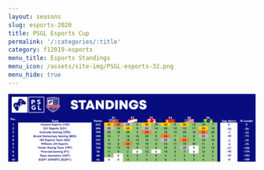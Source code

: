 ```yaml
---
layout: seasons
slug: esports-2020
title: PSGL Esports Cup
permalink: '/:categories/:title'
category: f12019-esports
menu_title: Esports Standings
menu_icon: /assets/site-img/PSGL-esports-32.png
menu_hide: true
---
```


![](/f12019/special-events/esports-2020/standings.png)